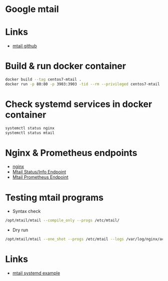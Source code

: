 # Google mtail

# Links

* [mtail github](https://github.com/google/mtail)

# Build & run docker container

```bash
docker build --tag centos7-mtail .
docker run -p 80:80 -p 3903:3903 -tid --rm --privileged centos7-mtail
```

# Check systemd services in docker container


```bash
systemctl status nginx
systemctl status mtail
```

# Nginx & Prometheus endpoints

* [nginx](http://localhost/)
* [Mtail Status/Info Endpoint](http://localhost:3903/)
* [Mtail Prometheus Endpoint](http://localhost:3903/metrics)

# Testing mtail programs

* Syntax check

```bash
/opt/mtail/mtail --compile_only --progs /etc/mtail/
```

* Dry run

```bash
/opt/mtail/mtail --one_shot --progs /etc/mtail --logs /var/log/nginx/access.log
```

# Links

* [mtail systemd example](https://stackoverflow.com/questions/57842778/how-to-configure-mtail-with-nginx-and-prometheus)